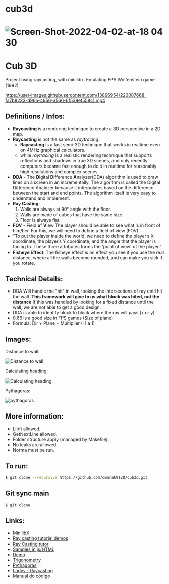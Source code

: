 # cub3d

# ![Screen-Shot-2022-04-02-at-18 04 30](https://user-images.githubusercontent.com/28810331/161394297-4250216d-6d18-4fc9-9784-f95309fa3952.svg)
<div align="center">

<p align="center">

</p>

</div>

# Cub 3D
Project using raycasting, with minilibx.
Emulating FPS Wolfenstein game (1992)

https://user-images.githubusercontent.com/13866954/220087668-fa7b8233-d96a-4956-a566-6f538ef558c1.mp4

## Definitions / Infos:
* **Raycasting** is a rendering technique to create a 3D perspective in a 2D map.
* **Raycasting** is not the same as *raytracing*!
	- **Raycasting** is a fast semi-3D technique that works in realtime even on 4MHz graphical calculators.
	- while *raytracing* is a realistic rendering technique that supports reflections and shadows in true 3D scenes, and only recently computers became fast enough to do it in realtime for reasonably high resolutions and complex scenes.
* **DDA** - The **D**igital **D**ifference **A**nalyzer(DDA) algorithm is used to draw lines on a screen in an incrementally. The algorithm is called the Digital Difference Analyzer because it interpolates based on the difference between the start and end points. The algorithm itself is very easy to understand and implement.
* **Ray Casting**:
	1. Walls are always at 90° angle with the floor.
	2. Walls are made of cubes that have the same size.
	3. Floor is always flat.
* **FOV** - **F**ield **o**f **V**iew The player should be able to see what is in front of him/her. For this, we will need to define a field of view (FOV)
*  "To put the player inside the world, we need to define the player’s X coordinate, the player’s Y coordinate, and the angle that the player is facing to. These three attributes forms the 'point of view' of the player."
* **Fisheye Effect**: The fisheye effect is an effect you see if you use the real distance, where all the walls become rounded, and can make you sick if you rotate.

## Technical Details:
* DDA Will handle the "hit" in wall, looking the intersections of ray until hit the wall. __This framework will give to us what block was hited, not the distance__ If this was handled by looking for a fixed distance until the wall, we are not able to get a good design.
* DDA is able to identify block to  block where the ray will pass (x or y)
* 0.66 is a good size in FPS games (Size of plane)
* Formula: Dir + Plane + Multiplier (-1 a 1)

## Images:
Distance to wall:

![Distance to wall](https://permadi.com/tutorial/raycast/images/figure17.gif)

Calculating heading:

![Calculating heading](http://gamecodeschool.com/wp-content/uploads/2015/06/simple_game_graphics_movement_without_trigonometric_functions.png)

Pythagoras:

![pythagoras](https://upload.wikimedia.org/wikipedia/commons/3/39/Animated_gif_version_of_SVG_of_rearrangement_proof_of_Pythagorean_theorem.gif)


## More information:

* Libft allowed.
* GetNextLine allowed.
* Folder structure apply (managed by Makefile).
* No leaks are allowed.
* Norma must be run.

 ## To run:
```Bash
$ git clone --recursive https://github.com/omarak9120/cub3d.git
```

## Git sync main
```Bash
$ git clone
```


## Links:
* [MinilibX](https://harm-smits.github.io/42docs/libs/minilibx)
* [Ray casting tutorial demos](https://github.com/permadi-com/ray-cast/tree/master/)
* [Ray Casting tutor](https://permadi.com/1996/05/ray-casting-tutorial-table-of-contents/)
* [Samples in js/HTML](https://github.com/permadi-com/ray-cast/tree/master/)
* [Demo](https://permadi.com/tutorial/raycast/demo/1/)
* [Trigonometry](https://en.wikipedia.org/wiki/Trigonometry)
* [Pythagoras](https://matematicabasica.net/teorema-de-pitagoras/)
* [Lodev - Raycasting](https://lodev.org/cgtutor/raycasting.html)
* [Manual do código](https://www.youtube.com/watch?v=J5K8qMCB-7o&list=PLLFRf_pkM7b6rBRoTOW64NKdltCLQNpW5)
